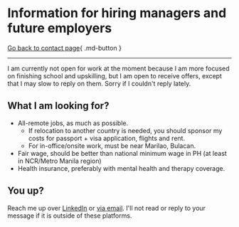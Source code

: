 # Information for hiring managers and future employers

[Go back to contact page](./index.md){ .md-button }

---

I am currently not open for work at the moment because I am more focused on finishing school and upskilling,
but I am open to receive offers, except that I may slow to reply on them. Sorry if I couldn't reply lately.

## What I am looking for?

* All-remote jobs, as much as possible.
    * If relocation to another country is needed, you should sponsor my costs for passport + visa application, flights and rent.
    * For in-office/onsite work, must be near Marilao, Bulacan.
* Fair wage, should be better than national minimum wage in PH (at least in NCR/Metro Manila region)
* Health insurance, preferably with mental health and therapy coverage.

## You up?

Reach me up over [LinkedIn](https://linkedin.com/in/ajhalili2006) or [via email](./details.md#email). I'll not read or reply to your message
if it is outside of these platforms.
